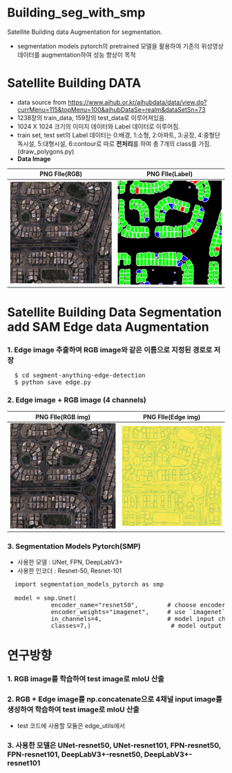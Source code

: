 # Building_seg_with_smp
Satellite Building data Augmentation for segmentation.
- segmentation models pytorch의 pretrained 모델을 활용하여 기존의 위성영상 데이터를 augmentation하여 성능 향상이 목적

# Satellite Building DATA
- data source from
https://www.aihub.or.kr/aihubdata/data/view.do?currMenu=115&topMenu=100&aihubDataSe=realm&dataSetSn=73
- 1238장의 train_data, 159장의 test_data로 이루어져있음.
- 1024 X 1024 크기의 이미지 데이터와 Label 데이터로 이루어짐.
- train set, test set의 Label 데이터는 0:배경, 1:소형, 2:아파트, 3:공장, 4:중형단독시설, 5:대형시설, 6:contour로 따로 **전처리**를 하여 총 7개의 class를 가짐.(draw_polygons.py)
- **Data Image**

|PNG FIle(RGB)|PNG FIle(Label)|
|:---------:|:----:|
|![rgb_img](https://github.com/hyp3252/Building_seg_with_smp/blob/main/images/rgb_image.png?raw=true)|![label](https://github.com/hyp3252/Building_seg_with_smp/blob/main/images/label.png?raw=true)|


# Satellite Building Data Segmentation add SAM Edge data Augmentation
### 1. Edge image 추출하여 RGB image와 같은 이름으로 지정된 경로로 저장
<pre>
  $ cd segment-anything-edge-detection
  $ python save_edge.py
</pre>

### 2. Edge image + RGB image (4 channels)
|PNG FIle(RGB img)|PNG FIle(Edge img)|
|:---------:|:----:|
|![rgb_img](https://github.com/hyp3252/Building_seg_with_smp/blob/main/images/rgb_image.png?raw=true)|![Edge_img](https://github.com/hyp3252/Building_seg_with_smp/blob/main/images/SAM_edge_detection.png?raw=true)|

### 3. Segmentation Models Pytorch(SMP)
- 사용한 모델 : UNet, FPN, DeepLabV3+
- 사용한 인코더 : Resnet-50, Resnet-101

<pre>
  import segmentation_models_pytorch as smp

  model = smp.Unet(
            encoder_name="resnet50",        # choose encoder
            encoder_weights="imagenet",     # use `imagenet` pre-trained weights for encoder initialization
            in_channels=4,                  # model input channels (1 for gray-scale images, 3 for RGB, etc.)
            classes=7,)                      # model output channels (number of classes in your dataset)
</pre>


# 연구방향
### 1. RGB image를 학습하여 test image로 mIoU 산출
### 2. RGB + Edge image를 np.concatenate으로 4채널 input image를 생성하여 학습하여 test image로 mIoU 산출
- test 코드에 사용할 모듈은 edge_utils에서
### 3. 사용한 모델은 UNet-resnet50, UNet-resnet101, FPN-resnet50, FPN-resnet101, DeepLabV3+-resnet50, DeepLabV3+-resnet101
